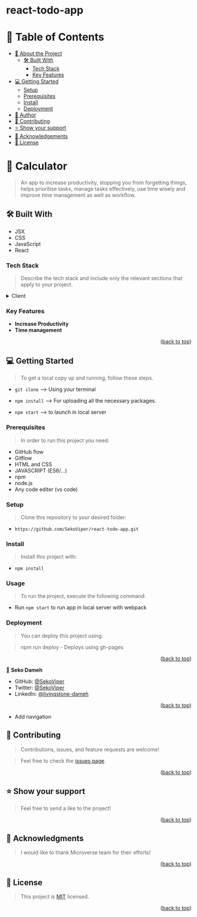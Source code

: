 # react-todo-app

<a name="readme-top"></a>

<!-- TABLE OF CONTENTS -->

# 📗 Table of Contents

- [📖 About the Project](#about-project)
  - [🛠 Built With](#built-with)
    - [Tech Stack](#tech-stack)
    - [Key Features](#key-features)
- [💻 Getting Started](#getting-started)
  - [Setup](#setup)
  - [Prerequisites](#prerequisites)
  - [Install](#install)
  - [Deployment](#triangular_flag_on_post-deployment)
- [👥 Author](#author)
- [🤝 Contributing](#contributing)
- [⭐️ Show your support](#support)
- [🙏 Acknowledgements](#acknowledgements)
- [📝 License](#license)

<!-- PROJECT DESCRIPTION -->

# 📖 Calculator <a name="about-project"></a>

> An app to increase productivity, stopping you from forgetting things, helps prioritise tasks, manage tasks effectively, use time wisely and improve time management as well as workflow.

## 🛠 Built With <a name="built-with"></a>

- JSX
- CSS
- JavaScript
- React


### Tech Stack <a name="tech-stack"></a>

> Describe the tech stack and include only the relevant sections that apply to your project.

<details>
  <summary>Client</summary>
  <ul>
    <li><a href="https://developer.mozilla.org/en-US/docs/Learn/HTML">REACT</a></li>
    <li><a href="https://developer.mozilla.org/en-US/docs/Learn/CSS">CSS</a></li>
    <li><a href="https://developer.mozilla.org/en-US/docs/Learn/JavaScript">JavaScript (ES6/ES7..)</a></li>
    <li><a href="https://webpack.js.org/">JSX</a></li>
  </ul>
</details>


### Key Features <a name="key-features"></a>

- **Increase Productivity**
- **Time management**

<p align="right">(<a href="#readme-top">back to top</a>)</p>


## 💻 Getting Started <a name="getting-started"></a>

> To get a local copy up and running, follow these steps.

- `git clone` --> Using your terminal
- `npm install` --> For uploading all the necessary packages.

- `npm start` --> to launch in local server


### Prerequisites

> In order to run this project you need:

- GitHub flow
- Gitflow
- HTML and CSS
- JAVASCRIPT (ES6/...)
- npm
- node.js
- Any code editer (vs code)

### Setup

> Clone this repository to your desired folder:

- `https://github.com/SekoViper/react-todo-app.git`

### Install

> Install this project with:

- `npm install`

### Usage

> To run the project, execute the following command:

- Run `npm start` to run app in local server with webpack


### Deployment

> You can deploy this project using:

> npm run deploy - Deploys using gh-pages

<p align="right">(<a href="#readme-top">back to top</a>)</p>

<!-- AUTHOR -->

👤 **Seko Dameh**

- GitHub: [@SekoViper](https://github.com/SekoViper)
- Twitter: [@SekoViper](https://twitter.com/SekoViper)
- LinkedIn: [@livingstone-dameh](https://www.linkedin.com/in/livingstone-dameh-b755a5151/)

<p align="right">(<a href="#readme-top">back to top</a>)</p>

<!-- FUTURE FEATURES -->
- Add navigation

<!-- CONTRIBUTING -->

## 🤝 Contributing <a name="contributing"></a>

> Contributions, issues, and feature requests are welcome!

> Feel free to check the [issues page](https://github.com/sekoviper/calculator/issues).

<p align="right">(<a href="#readme-top">back to top</a>)</p>

## ⭐️ Show your support <a name="support"></a>

> Feel free to send a like to the project!

<p align="right">(<a href="#readme-top">back to top</a>)</p>

## 🙏 Acknowledgments <a name="acknowledgements"></a>

> I would like to thank Microverse team for their efforts!

<p align="right">(<a href="#readme-top">back to top</a>)</p>

## 📝 License <a name="license"></a>

> This project is [MIT](./LICENSE) licensed.

<p align="right">(<a href="#readme-top">back to top</a>)</p>